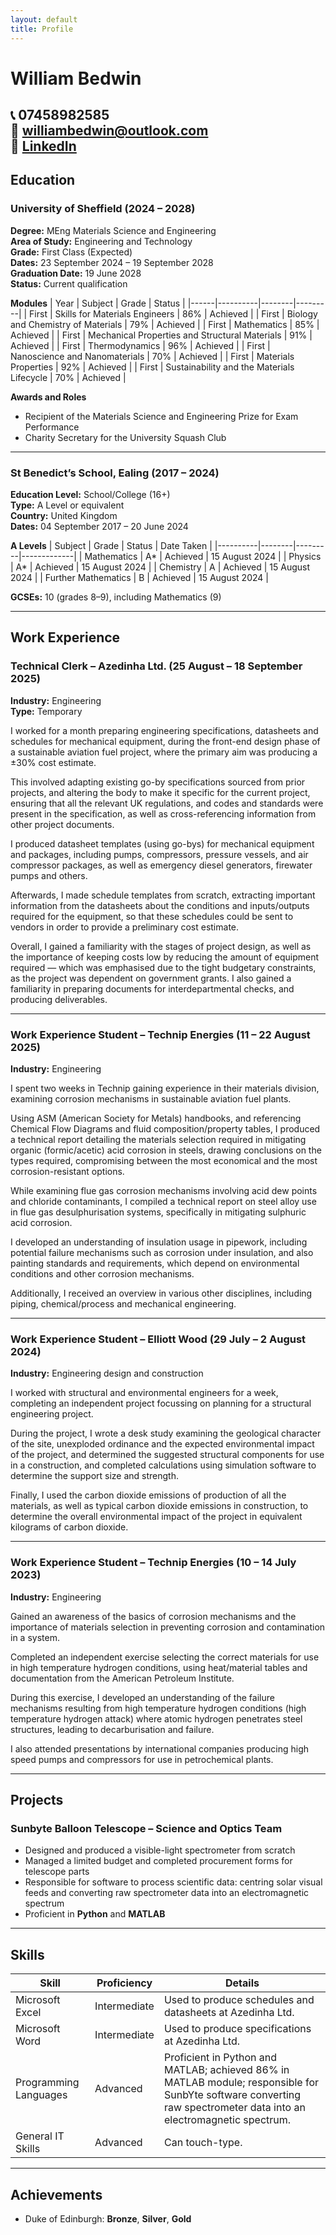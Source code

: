 ```yaml
---
layout: default
title: Profile
---
```


# William Bedwin

📞 07458982585  
📧 williambedwin@outlook.com  
🔗 [LinkedIn](https://www.linkedin.com/in/william-bedwin)
---

## Education

### University of Sheffield (2024 – 2028)
**Degree:** MEng Materials Science and Engineering  
**Area of Study:** Engineering and Technology  
**Grade:** First Class (Expected)  
**Dates:** 23 September 2024 – 19 September 2028  
**Graduation Date:** 19 June 2028  
**Status:** Current qualification  

**Modules**
| Year | Subject | Grade | Status |
|------|----------|--------|---------|
| First | Skills for Materials Engineers | 86% | Achieved |
| First | Biology and Chemistry of Materials | 79% | Achieved |
| First | Mathematics | 85% | Achieved |
| First | Mechanical Properties and Structural Materials | 91% | Achieved |
| First | Thermodynamics | 96% | Achieved |
| First | Nanoscience and Nanomaterials | 70% | Achieved |
| First | Materials Properties | 92% | Achieved |
| First | Sustainability and the Materials Lifecycle | 70% | Achieved |

**Awards and Roles**
- Recipient of the Materials Science and Engineering Prize for Exam Performance  
- Charity Secretary for the University Squash Club  

---

### St Benedict’s School, Ealing (2017 – 2024)
**Education Level:** School/College (16+)  
**Type:** A Level or equivalent  
**Country:** United Kingdom  
**Dates:** 04 September 2017 – 20 June 2024  

**A Levels**
| Subject | Grade | Status | Date Taken |
|----------|--------|---------|-------------|
| Mathematics | A* | Achieved | 15 August 2024 |
| Physics | A* | Achieved | 15 August 2024 |
| Chemistry | A | Achieved | 15 August 2024 |
| Further Mathematics | B | Achieved | 15 August 2024 |

**GCSEs:** 10 (grades 8–9), including Mathematics (9)

---

## Work Experience

### Technical Clerk – Azedinha Ltd. (25 August – 18 September 2025)
**Industry:** Engineering  
**Type:** Temporary  

I worked for a month preparing engineering specifications, datasheets and schedules for mechanical equipment, during the front-end design phase of a sustainable aviation fuel project, where the primary aim was producing a ±30% cost estimate.  

This involved adapting existing go-by specifications sourced from prior projects, and altering the body to make it specific for the current project, ensuring that all the relevant UK regulations, and codes and standards were present in the specification, as well as cross-referencing information from other project documents.  

I produced datasheet templates (using go-bys) for mechanical equipment and packages, including pumps, compressors, pressure vessels, and air compressor packages, as well as emergency diesel generators, firewater pumps and others.  

Afterwards, I made schedule templates from scratch, extracting important information from the datasheets about the conditions and inputs/outputs required for the equipment, so that these schedules could be sent to vendors in order to provide a preliminary cost estimate.  

Overall, I gained a familiarity with the stages of project design, as well as the importance of keeping costs low by reducing the amount of equipment required — which was emphasised due to the tight budgetary constraints, as the project was dependent on government grants. I also gained a familiarity in preparing documents for interdepartmental checks, and producing deliverables.  

---

### Work Experience Student – Technip Energies (11 – 22 August 2025)
**Industry:** Engineering  

I spent two weeks in Technip gaining experience in their materials division, examining corrosion mechanisms in sustainable aviation fuel plants.  

Using ASM (American Society for Metals) handbooks, and referencing Chemical Flow Diagrams and fluid composition/property tables, I produced a technical report detailing the materials selection required in mitigating organic (formic/acetic) acid corrosion in steels, drawing conclusions on the types required, compromising between the most economical and the most corrosion-resistant options.  

While examining flue gas corrosion mechanisms involving acid dew points and chloride contaminants, I compiled a technical report on steel alloy use in flue gas desulphurisation systems, specifically in mitigating sulphuric acid corrosion.  

I developed an understanding of insulation usage in pipework, including potential failure mechanisms such as corrosion under insulation, and also painting standards and requirements, which depend on environmental conditions and other corrosion mechanisms.  

Additionally, I received an overview in various other disciplines, including piping, chemical/process and mechanical engineering.  

---

### Work Experience Student – Elliott Wood (29 July – 2 August 2024)
**Industry:** Engineering design and construction  

I worked with structural and environmental engineers for a week, completing an independent project focussing on planning for a structural engineering project.  

During the project, I wrote a desk study examining the geological character of the site, unexploded ordinance and the expected environmental impact of the project, and determined the suggested structural components for use in a construction, and completed calculations using simulation software to determine the support size and strength.  

Finally, I used the carbon dioxide emissions of production of all the materials, as well as typical carbon dioxide emissions in construction, to determine the overall environmental impact of the project in equivalent kilograms of carbon dioxide.  

---

### Work Experience Student – Technip Energies (10 – 14 July 2023)
**Industry:** Engineering  

Gained an awareness of the basics of corrosion mechanisms and the importance of materials selection in preventing corrosion and contamination in a system.  

Completed an independent exercise selecting the correct materials for use in high temperature hydrogen conditions, using heat/material tables and documentation from the American Petroleum Institute.  

During this exercise, I developed an understanding of the failure mechanisms resulting from high temperature hydrogen conditions (high temperature hydrogen attack) where atomic hydrogen penetrates steel structures, leading to decarburisation and failure.  

I also attended presentations by international companies producing high speed pumps and compressors for use in petrochemical plants.  

---

## Projects

### Sunbyte Balloon Telescope – Science and Optics Team
- Designed and produced a visible-light spectrometer from scratch  
- Managed a limited budget and completed procurement forms for telescope parts  
- Responsible for software to process scientific data: centring solar visual feeds and converting raw spectrometer data into an electromagnetic spectrum  
- Proficient in **Python** and **MATLAB**

---

## Skills

| Skill | Proficiency | Details |
|--------|--------------|----------|
| Microsoft Excel | Intermediate | Used to produce schedules and datasheets at Azedinha Ltd. |
| Microsoft Word | Intermediate | Used to produce specifications at Azedinha Ltd. |
| Programming Languages | Advanced | Proficient in Python and MATLAB; achieved 86% in MATLAB module; responsible for SunbYte software converting raw spectrometer data into an electromagnetic spectrum. |
| General IT Skills | Advanced | Can touch-type. |

---

## Achievements
- Duke of Edinburgh: **Bronze**, **Silver**, **Gold**
